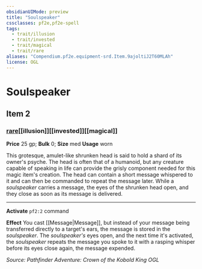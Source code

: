 ```yaml
---
obsidianUIMode: preview
title: "Soulspeaker"
cssclasses: pf2e,pf2e-spell
tags:
  - trait/illusion
  - trait/invested
  - trait/magical
  - trait/rare
aliases: "Compendium.pf2e.equipment-srd.Item.9ajoltiJ2T60MLAh"
license: OGL
---
```

# Soulspeaker
## Item 2
### [rare](rare.md "Rare Rarity Trait")[[illusion]][[invested]][[magical]]


**Price** 25 gp; 
**Bulk** 0; **Size** med
**Usage** worn

This grotesque, amulet-like shrunken head is said to hold a shard of its owner's psyche. The head is often that of a humanoid, but any creature capable of speaking in life can provide the grisly component needed for this magic item's creation. The head can contain a short message whispered to it and can then be commanded to repeat the message later. While a _soulspeaker_ carries a message, the eyes of the shrunken head open, and they close as soon as its message is delivered.

* * *

**Activate** `pf2:2` command

**Effect** You cast [[Message|Message]], but instead of your message being transferred directly to a target's ears, the message is stored in the _soulspeaker_. The _soulspeaker's_ eyes open, and the next time it's activated, the _soulspeaker_ repeats the message you spoke to it with a rasping whisper before its eyes close again, the message expended.

*Source: Pathfinder Adventure: Crown of the Kobold King*
*OGL*